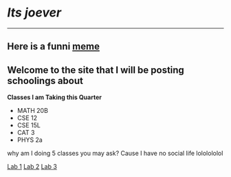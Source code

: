 
# *Its joever*
---
  Here is a funni [meme](https://www.google.com/url?sa=i&url=https%3A%2F%2Froblox.fandom.com%2Fwiki%2FCatalog%3ALOLHOO&psig=AOvVaw3VPQt-KYgQCjRI8IH25hkQ&ust=1680823692855000&source=images&cd=vfe&ved=0CA8QjRxqFwoTCKiX9aryk_4CFQAAAAAdAAAAABAD)
---

## Welcome to the site that I will be posting schoolings about

**Classes I am Taking this Quarter**
* MATH 20B
* CSE 12 
* CSE 15L
* CAT 3 
* PHYS 2a

why am I doing 5 classes you may ask? Cause I have no social life lololololol

[Lab 1](https://e-mirandar.github.io/cse15l-lab-reports/lab1.html)
[Lab 2](https://e-mirandar.github.io/cse15l-lab-reports/Lab-Report-2.html)
[Lab 3](https://e-mirandar.github.io/cse15l-lab-reports/Lab-Report-3.html)
